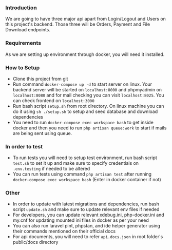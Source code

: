 ### Introduction

We are going to have three major api apart from Login/Logout and Users on this project's backend. Those three will be Orders, Payment and File Download endpoints.

### Requirements

As we are setting up environment through docker, you will need it installed.

### How to Setup

- Clone this project from git
- Run command `docker-compose up -d` to start server on linux. Your backend server will be started on `localhost:8000` and phpmyadmin on `localhost:8080` and for mail checking you can visit `localhost:8025`. You can check frontend on `localhost:3000`
- Run bash script `setup.sh` from root directory. On linux machine you can do it using `sh ./setup.sh` to setup and seed database and download dependencies
- You need to run `docker-compose exec workspace bash` to get inside docker and then you need to run `php artisan queue:work` to start if mails are being sent using queue.

### In order to test
- To run tests you will need to setup test environment, run bash script `test.sh` to set it up and make sure to specify credentials on `.env.testing` if needed to be altered
- You can run tests using command `php artisan test` after running `docker-compose exec workspace bash` (Enter in docker container if not)

### Other
- In order to update with latest migrations and dependencies, run bash script `update.sh` and make sure to update relevant env files if needed
- For developers, you can update relevant xdebug.ini, php-docker.ini and my.cnf for updating mounted ini files in docker as per your need
- You can also run laravel pint, phpstan, and ide helper generator using their commands mentioned on their official docs
- For api documents, you will need to refer `api.docs.json` in root folder's public/docs directory
